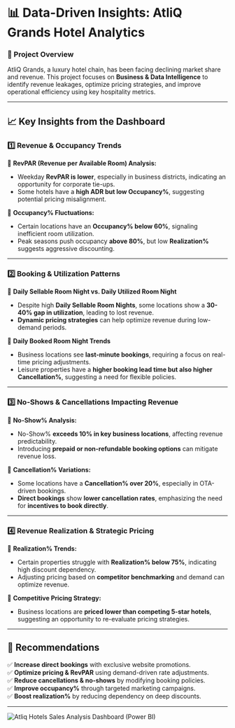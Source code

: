 # 📊 Data-Driven Insights: AtliQ Grands Hotel Analytics

### 🚀 Project Overview
AtliQ Grands, a luxury hotel chain, has been facing declining market share and revenue. This project focuses on **Business & Data Intelligence** to identify revenue leakages, optimize pricing strategies, and improve operational efficiency using key hospitality metrics.

---

## 📈 Key Insights from the Dashboard

### **1️⃣ Revenue & Occupancy Trends**
🔹 **RevPAR (Revenue per Available Room) Analysis:**
   - Weekday **RevPAR is lower**, especially in business districts, indicating an opportunity for corporate tie-ups.
   - Some hotels have a **high ADR but low Occupancy%**, suggesting potential pricing misalignment.

🔹 **Occupancy% Fluctuations:**
   - Certain locations have an **Occupancy% below 60%**, signaling inefficient room utilization.
   - Peak seasons push occupancy **above 80%**, but low **Realization%** suggests aggressive discounting.

---

### **2️⃣ Booking & Utilization Patterns**
🔹 **Daily Sellable Room Night vs. Daily Utilized Room Night**
   - Despite high **Daily Sellable Room Nights**, some locations show a **30-40% gap in utilization**, leading to lost revenue.
   - **Dynamic pricing strategies** can help optimize revenue during low-demand periods.

🔹 **Daily Booked Room Night Trends**
   - Business locations see **last-minute bookings**, requiring a focus on real-time pricing adjustments.
   - Leisure properties have a **higher booking lead time but also higher Cancellation%**, suggesting a need for flexible policies.

---

### **3️⃣ No-Shows & Cancellations Impacting Revenue**
🔹 **No-Show% Analysis:**
   - No-Show% **exceeds 10% in key business locations**, affecting revenue predictability.
   - Introducing **prepaid or non-refundable booking options** can mitigate revenue loss.
    
🔹 **Cancellation% Variations:**
   - Some locations have a **Cancellation% over 20%**, especially in OTA-driven bookings.
   - **Direct bookings** show **lower cancellation rates**, emphasizing the need for **incentives to book directly**.

---

### **4️⃣ Revenue Realization & Strategic Pricing**
🔹 **Realization% Trends:**
   - Certain properties struggle with **Realization% below 75%**, indicating high discount dependency.
   - Adjusting pricing based on **competitor benchmarking** and demand can optimize revenue.

🔹 **Competitive Pricing Strategy:**
   - Business locations are **priced lower than competing 5-star hotels**, suggesting an opportunity to re-evaluate pricing strategies.

---

## 📢 Recommendations
✅ **Increase direct bookings** with exclusive website promotions.  
✅ **Optimize pricing & RevPAR** using demand-driven rate adjustments.  
✅ **Reduce cancellations & no-shows** by modifying booking policies.  
✅ **Improve occupancy%** through targeted marketing campaigns.  
✅ **Boost realization%** by reducing dependency on deep discounts.  


---
![Atliq Hotels Sales Analysis Dashboard (Power BI)](https://github.com/user-attachments/assets/97d642eb-9771-4360-ace2-31a909707c1a)

